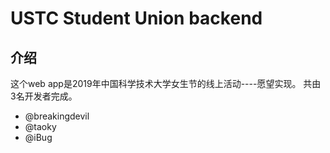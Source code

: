 # USTC Student Union backend

## 介绍

这个web app是2019年中国科学技术大学女生节的线上活动----愿望实现。
共由3名开发者完成。
- @breakingdevil
- @taoky
- @iBug

